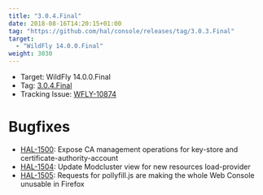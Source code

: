```yaml
---
title: "3.0.4.Final"
date: 2018-08-16T14:20:15+01:00
tag: "https://github.com/hal/console/releases/tag/3.0.3.Final"
target: 
  - "WildFly 14.0.0.Final"
weight: 3030
---
```

- Target: WildFly 14.0.0.Final
- Tag: [3.0.4.Final](https://github.com/hal/console/releases/tag/3.0.4.Final)
- Tracking Issue: [WFLY-10874](https://issues.jboss.org/browse/WFLY-10874)

# Bugfixes

- [HAL-1500](https://issues.jboss.org/browse/HAL-1500): Expose CA management operations for key-store and certificate-authority-account
- [HAL-1504](https://issues.jboss.org/browse/HAL-1504): Update Modcluster view for new resources load-provider
- [HAL-1505](https://issues.jboss.org/browse/HAL-1505): Requests for pollyfill.js are making the whole Web Console unusable in Firefox

